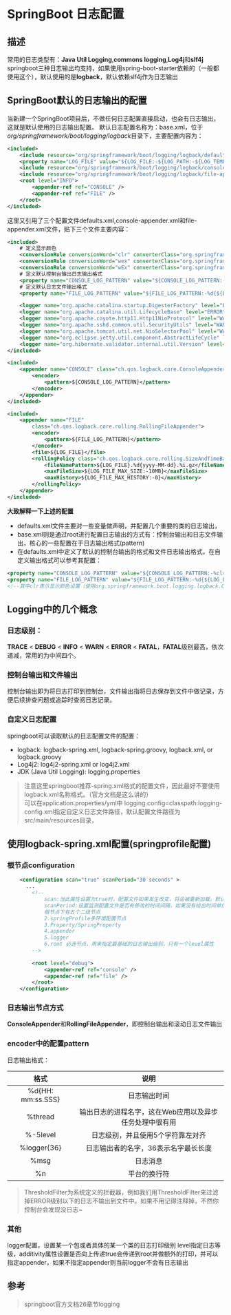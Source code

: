 # SpringBoot 日志配置

## 描述

常用的日志类型有：**Java Util Logging**,**commons logging**,**Log4j**和**slf4j**  
springboot三种日志输出均支持，如果使用spring-boot-starter依赖的（一般都使用这个），默认使用的是**logback**，默认依赖slf4j作为日志输出


## SpringBoot默认的日志输出的配置
当新建一个SpringBoot项目后，不做任何日志配置直接启动，也会有日志输出，这就是默认使用的日志输出配置。
默认日志配置名称为：base.xml，位于*org/springframework/boot/logging/logback*目录下，主要配置内容为：
```xml
<included>
	<include resource="org/springframework/boot/logging/logback/defaults.xml" />
	<property name="LOG_FILE" value="${LOG_FILE:-${LOG_PATH:-${LOG_TEMP:-${java.io.tmpdir:-/tmp}}}/spring.log}"/>
	<include resource="org/springframework/boot/logging/logback/console-appender.xml" />
	<include resource="org/springframework/boot/logging/logback/file-appender.xml" />
	<root level="INFO">
		<appender-ref ref="CONSOLE" />
		<appender-ref ref="FILE" />
	</root>
</included>
```

这里又引用了三个配置文件defaults.xml,console-appender.xml和file-appender.xml文件，贴下三个文件主要内容：
```xml
<included>
	# 定义显示颜色
	<conversionRule conversionWord="clr" converterClass="org.springframework.boot.logging.logback.ColorConverter" />
	<conversionRule conversionWord="wex" converterClass="org.springframework.boot.logging.logback.WhitespaceThrowableProxyConverter" />
	<conversionRule conversionWord="wEx" converterClass="org.springframework.boot.logging.logback.ExtendedWhitespaceThrowableProxyConverter" />
	# 定义默认控制台输出日志输出格式
	<property name="CONSOLE_LOG_PATTERN" value="${CONSOLE_LOG_PATTERN:-%clr(%d{${LOG_DATEFORMAT_PATTERN:-yyyy-MM-dd HH:mm:ss.SSS}}){faint} %clr(${LOG_LEVEL_PATTERN:-%5p}) %clr(${PID:- }){magenta} %clr(---){faint} %clr([%15.15t]){faint} %clr(%-40.40logger{39}){cyan} %clr(:){faint} %m%n${LOG_EXCEPTION_CONVERSION_WORD:-%wEx}}"/>
	# 定义默认日志文件输出格式
	<property name="FILE_LOG_PATTERN" value="${FILE_LOG_PATTERN:-%d{${LOG_DATEFORMAT_PATTERN:-yyyy-MM-dd HH:mm:ss.SSS}} ${LOG_LEVEL_PATTERN:-%5p} ${PID:- } --- [%t] %-40.40logger{39} : %m%n${LOG_EXCEPTION_CONVERSION_WORD:-%wEx}}"/>

	<logger name="org.apache.catalina.startup.DigesterFactory" level="ERROR"/>
	<logger name="org.apache.catalina.util.LifecycleBase" level="ERROR"/>
	<logger name="org.apache.coyote.http11.Http11NioProtocol" level="WARN"/>
	<logger name="org.apache.sshd.common.util.SecurityUtils" level="WARN"/>
	<logger name="org.apache.tomcat.util.net.NioSelectorPool" level="WARN"/>
	<logger name="org.eclipse.jetty.util.component.AbstractLifeCycle" level="ERROR"/>
	<logger name="org.hibernate.validator.internal.util.Version" level="WARN"/>
</included>
```
```xml
<included>
	<appender name="CONSOLE" class="ch.qos.logback.core.ConsoleAppender">
		<encoder>
			<pattern>${CONSOLE_LOG_PATTERN}</pattern>
		</encoder>
	</appender>
</included>
```
```xml
<included>
	<appender name="FILE"
		class="ch.qos.logback.core.rolling.RollingFileAppender">
		<encoder>
			<pattern>${FILE_LOG_PATTERN}</pattern>
		</encoder>
		<file>${LOG_FILE}</file>
		<rollingPolicy class="ch.qos.logback.core.rolling.SizeAndTimeBasedRollingPolicy">
			<fileNamePattern>${LOG_FILE}.%d{yyyy-MM-dd}.%i.gz</fileNamePattern>
			<maxFileSize>${LOG_FILE_MAX_SIZE:-10MB}</maxFileSize>
			<maxHistory>${LOG_FILE_MAX_HISTORY:-0}</maxHistory>
		</rollingPolicy>
	</appender>
</included>
```

**大致解释一下上述的配置**  
* defaults.xml文件主要对一些变量做声明，并配置几个重要的类的日志输出，
* base.xml则是通过root进行配置日志输出的方式有：控制台输出和日志文件输出，核心的一些配置在于日志输出格式(pattern)  
* 在defaults.xml中定义了默认的控制台输出的格式和文件日志输出格式，在自定义输出格式可以参考其配置：  
```xml
<property name="CONSOLE_LOG_PATTERN" value="${CONSOLE_LOG_PATTERN:-%clr(%d{${LOG_DATEFORMAT_PATTERN:-yyyy-MM-dd HH:mm:ss.SSS}}){faint} %clr(${LOG_LEVEL_PATTERN:-%5p}) %clr(${PID:- }){magenta}" />
<property name="FILE_LOG_PATTERN" value="${FILE_LOG_PATTERN:-%d{${LOG_DATEFORMAT_PATTERN:-yyyy-MM-dd HH:mm:ss.SSS}} ${LOG_LEVEL_PATTERN:-%5p} ${PID:- } --- [%t] %-40.40logger{39} : %m%n${LOG_EXCEPTION_CONVERSION_WORD:-%wEx}}"/>
<!--其中clr表示显示颜色设置（使用org.springframework.boot.logging.logback.ColorConverter类），官方文档给出目前支持的颜色有blue,cyan,faint,green,magenta,red,yellow，可以针对异常的日志做特殊的颜色输出配置。-->
```

## Logging中的几个概念
### 日志级别：
**TRACE** < **DEBUG** < **INFO** < **WARN** < **ERROR** < **FATAL**，**FATAL**级别最高，依次递减，常用的为中间四个。

### 控制台输出和文件输出
控制台输出即为将日志打印到控制台，文件输出指将日志保存到文件中做记录，方便后续排查问题或追踪时查阅日志记录。

### 自定义日志配置
springboot可以读取默认的日志配置文件的配置：  
* logback: logback-spring.xml, logback-spring.groovy, logback.xml, or logback.groovy
* Log4j2: log4j2-spring.xml or log4j2.xml
* JDK (Java Util Logging): logging.properties
> 注意这里springboot推荐-spring.xml格式的配置文件，因此最好不要使用logback.xml名称格式。（官方文档是这么讲的）  
  可以在application.properties/yml中 logging.config=classpath:logging-config.xml指定自定义日志文件路径，默认配置文件路径为src/main/resources目录，


## 使用logback-spring.xml配置(springprofile配置)
### 根节点configuration
```xml
    <configuration scan="true" scanPeriod="30 seconds" > 
      ...
        <!--
            scan:当此属性设置为true时，配置文件如果发生改变，将会被重新加载，默认值为true。
            scanPeriod:设置监测配置文件是否有修改的时间间隔，如果没有给出时间单位，默认单位是毫秒。当scan为true时，此属性生效。默认的时间间隔为1分钟。
            根节点下有五个二级节点
            2.springProfile多环境配置节点
            3.Property/SpringProperty
            4.appender
            5.logger
            6.root 必选节点，用来指定最基础的日志输出级别，只有一个level属性
        -->
    
        <root level="debug">
            <appender-ref ref="console" />
            <appender-ref ref="file" />
        </root>
    </configuration> 
```

### 日志输出节点方式
   **ConsoleAppender**和**RollingFileAppender**，即控制台输出和滚动日志文件输出

### encoder中的配置pattern
日志输出格式： 
 
格式|说明  
:---:|:---:  
%d{HH: mm:ss.SSS} | 日志输出时间  
%thread | 输出日志的进程名字，这在Web应用以及异步任务处理中很有用  
%-5level | 日志级别，并且使用5个字符靠左对齐  
%logger{36} | 日志输出者的名字，36表示名字最长长度  
%msg | 日志消息  
%n | 平台的换行符   
>ThresholdFilter为系统定义的拦截器，例如我们用ThresholdFilter来过滤掉ERROR级别以下的日志不输出到文件中。如果不用记得注释掉，不然你控制台会发现没日志~

### 其他
logger配置，设置某一个包或者具体的某一个类的日志打印级别
level指定日志等级，additivity属性设置是否向上传递true会传递到root并做额外的打印，并可以指定appender，如果不指定appender则当前logger不会有日志输出


## 参考
>springboot官方文档26章节logging